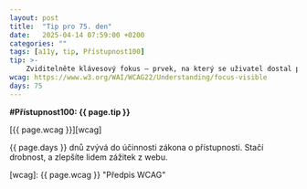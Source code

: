 ```yaml
---
layout: post
title:  "Tip pro 75. den"
date:   2025-04-14 07:59:00 +0200
categories: ""
tags: [a11y, tip, Přístupnost100]
tip: >- 
    Zviditelněte klávesový fokus – prvek, na který se uživatel dostal pomocí Tab, by měl mít zřetelné zvýraznění nebo rámeček.
wcag: https://www.w3.org/WAI/WCAG22/Understanding/focus-visible
days: 75
---
```

**#Přístupnost100: {{ page.tip }}**

[{{ page.wcag }}][wcag]

{{ page.days }} dnů zvývá do účinnosti zákona o přístupnosti. Stačí drobnost, a zlepšíte lidem zážitek z webu.

[wcag]: {{ page.wcag }} "Předpis WCAG"
